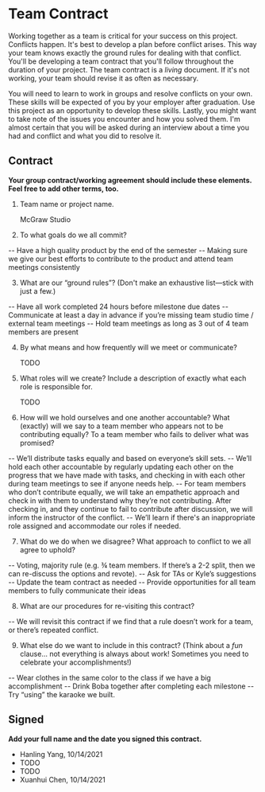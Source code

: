 # Team Contract

Working together as a team is critical for your success on this project. Conflicts happen. It's best to develop a plan before conflict arises. This way your team knows exactly the ground rules for dealing with that conflict. You'll be developing a team contract that you'll follow throughout the duration of your project. The team contract is a *living* document. If it's not working, your team should revise it as often as necessary.

You will need to learn to work in groups and resolve conflicts on your own. These skills will be expected of you by your employer after graduation. Use this project as an opportunity to develop these skills. Lastly, you might want to take note of the issues you encounter and how you solved them. I'm almost certain that you will be asked during an interview about a time you had and conflict and what you did to resolve it.

## Contract

**Your group contract/working agreement should include these elements. Feel free to add other terms, too.**

1. Team name or project name.

    McGraw Studio 

2. To what goals do we all commit?

-- Have a high quality product by the end of the semester
-- Making sure we give our best efforts to contribute to the product and attend team meetings consistently 



3. What are our “ground rules”? (Don't make an exhaustive list—stick with just a few.)

-- Have all work completed 24 hours before milestone due dates 
-- Communicate at least a day in advance if you’re missing team studio time / external team meetings
-- Hold team meetings as long as 3 out of 4 team members are present


4. By what means and how frequently will we meet or communicate?

    TODO

5. What roles will we create? Include a description of exactly what each role is responsible for.

    TODO

6. How will we hold ourselves and one another accountable? What (exactly) will we say to a team member who appears not to be contributing equally? To a team member who fails to deliver what was promised?

-- We’ll distribute tasks equally and based on everyone’s skill sets.
-- We’ll hold each other accountable by regularly updating each other on the progress that we have made with tasks, and checking in with each other during team meetings to see if anyone needs help. 
-- For team members who don’t contribute equally, we will take an empathetic approach and check in with them to understand why they’re not contributing. After checking in, and they continue to fail to contribute after discussion, we will inform the instructor of the conflict.
-- We’ll learn if there's an inappropriate role assigned and accommodate our roles if needed. 


7. What do we do when we disagree? What approach to conflict to we all agree to uphold?

-- Voting, majority rule (e.g. ¾ team members. If there’s a 2-2 split, then we can re-discuss the options and revote). 
-- Ask for TAs or Kyle’s suggestions
-- Update the team contract as needed
-- Provide opportunities for all team members to fully communicate their ideas


8. What are our procedures for re-visiting this contract?

-- We will revisit this contract if we find that a rule doesn’t work for a team, or there’s repeated conflict. 


9. What else do we want to include in this contract? (Think about a *fun* clause... not everything is always about work! Sometimes you need to celebrate your accomplishments!)

-- Wear clothes in the same color to the class if we have a big accomplishment
-- Drink Boba together after completing each milestone
-- Try “using” the karaoke we built.



## Signed

**Add your full name and the date you signed this contract.**

- Hanling Yang, 10/14/2021
- TODO
- TODO
- Xuanhui Chen, 10/14/2021
